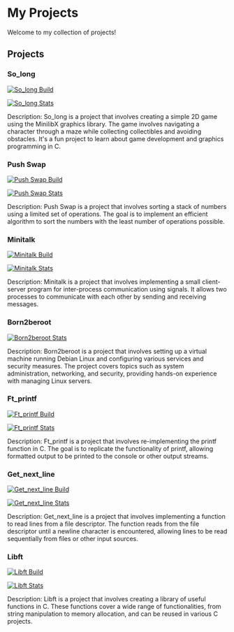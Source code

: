 # My Projects

Welcome to my collection of projects!

## Projects

### So_long

[![So_long Build](https://github.com/WOLFIE-OG/so_long/actions/workflows/workflow.yml/badge.svg)](https://github.com/WOLFIE-OG/so_long/actions/workflows/workflow.yml)

[![So_long Stats](https://github-readme-stats.vercel.app/api/pin/?username=WOLFIE-OG&repo=so_long&theme=dark)](https://github.com/WOLFIE-OG/so_long)

Description: So_long is a project that involves creating a simple 2D game using the MinilibX graphics library. The game involves navigating a character through a maze while collecting collectibles and avoiding obstacles. It's a fun project to learn about game development and graphics programming in C.

### Push Swap

[![Push Swap Build](https://github.com/WOLFIE-OG/push_swap/actions/workflows/workflow.yml/badge.svg)](https://github.com/WOLFIE-OG/push_swap/actions/workflows/workflow.yml)

[![Push Swap Stats](https://github-readme-stats.vercel.app/api/pin/?username=WOLFIE-OG&repo=push_swap&theme=dark)](https://github.com/WOLFIE-OG/push_swap)

Description: Push Swap is a project that involves sorting a stack of numbers using a limited set of operations. The goal is to implement an efficient algorithm to sort the numbers with the least number of operations possible.

### Minitalk

[![Minitalk Build](https://github.com/WOLFIE-OG/minitalk/actions/workflows/makefile.yml/badge.svg)](https://github.com/WOLFIE-OG/minitalk/actions/workflows/makefile.yml)

[![Minitalk Stats](https://github-readme-stats.vercel.app/api/pin/?username=WOLFIE-OG&repo=minitalk&theme=dark)](https://github.com/WOLFIE-OG/minitalk)

Description: Minitalk is a project that involves implementing a small client-server program for inter-process communication using signals. It allows two processes to communicate with each other by sending and receiving messages.

### Born2beroot

[![Born2beroot Stats](https://github-readme-stats.vercel.app/api/pin/?username=WOLFIE-OG&repo=born2beroot&theme=dark)](https://github.com/WOLFIE-OG/born2beroot)

Description: Born2beroot is a project that involves setting up a virtual machine running Debian Linux and configuring various services and security measures. The project covers topics such as system administration, networking, and security, providing hands-on experience with managing Linux servers.

### Ft_printf

[![Ft_printf Build](https://github.com/WOLFIE-OG/ft_printf/actions/workflows/makefile.yml/badge.svg)](https://github.com/WOLFIE-OG/ft_printf/actions/workflows/makefile.yml)

[![Ft_printf Stats](https://github-readme-stats.vercel.app/api/pin/?username=WOLFIE-OG&repo=ft_printf&theme=dark)](https://github.com/WOLFIE-OG/ft_printf)

Description: Ft_printf is a project that involves re-implementing the printf function in C. The goal is to replicate the functionality of printf, allowing formatted output to be printed to the console or other output streams.

### Get_next_line

[![Get_next_line Build](https://github.com/WOLFIE-OG/get_next_line/actions/workflows/makefile.yml/badge.svg)](https://github.com/WOLFIE-OG/get_next_line/actions/workflows/makefile.yml)

[![Get_next_line Stats](https://github-readme-stats.vercel.app/api/pin/?username=WOLFIE-OG&repo=get_next_line&theme=dark)](https://github.com/WOLFIE-OG/get_next_line)

Description: Get_next_line is a project that involves implementing a function to read lines from a file descriptor. The function reads from the file descriptor until a newline character is encountered, allowing lines to be read sequentially from files or other input sources.

### Libft

[![Libft Build](https://github.com/WOLFIE-OG/libft/actions/workflows/makefile.yml/badge.svg)](https://github.com/WOLFIE-OG/libft/actions/workflows/makefile.yml)

[![Libft Stats](https://github-readme-stats.vercel.app/api/pin/?username=WOLFIE-OG&repo=libft&theme=dark)](https://github.com/WOLFIE-OG/libft)

Description: Libft is a project that involves creating a library of useful functions in C. These functions cover a wide range of functionalities, from string manipulation to memory allocation, and can be reused in various C projects.
